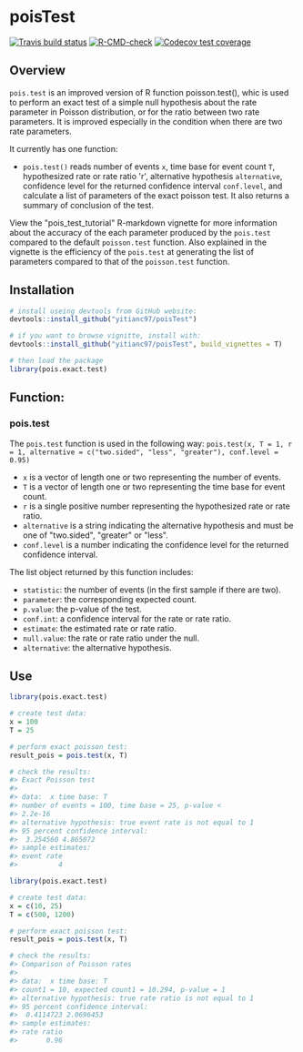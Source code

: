 # poisTest
<!-- badges: start -->
  
[![Travis build status](https://travis-ci.com/yitianc97/poisTest.svg?branch=main)](https://travis-ci.com/yitianc97/poisTest)
[![R-CMD-check](https://github.com/yitianc97/poisTest/workflows/R-CMD-check/badge.svg)](https://github.com/yitianc97/poisTest/actions)
[![Codecov test coverage](https://codecov.io/gh/yitianc97/poisTest/branch/main/graph/badge.svg)](https://app.codecov.io/gh/yitianc97/poisTest?branch=main)
<!-- badges: end -->

## Overview

`pois.test` is an improved version of R function poisson.test(), whic is used to perform an exact test of a simple null hypothesis about the rate parameter in Poisson distribution, or for the ratio between two rate parameters. It is improved especially in the condition when there are two rate parameters. 

It currently has one function:
- `pois.test()` reads number of events `x`, time base for event count `T`, hypothesized rate or rate ratio 'r', alternative hypothesis `alternative`, confidence level for the returned confidence interval `conf.level`, and calculate a list of parameters of the exact poisson test. It also returns a summary of conclusion of the test.

View the "pois_test_tutorial" R-markdown vignette for more information about the accuracy of the each parameter produced by the `pois.test` compared to the default `poisson.test` function. Also explained in the vignette is the efficiency of the `pois.test` at generating the list of parameters compared to that of the `poisson.test` function.

## Installation
```r
# install useing devtools from GitHub website:
devtools::install_github("yitianc97/poisTest")

# if you want to browse vignitte, install with:
devtools::install_github("yitianc97/poisTest", build_vignettes = T)

# then load the package
library(pois.exact.test)
```
## Function:

### pois.test
The `pois.test` function is used in the following way: `pois.test(x, T = 1, r = 1, alternative = c("two.sided", "less", "greater"), conf.level = 0.95)`
  - `x` is a vector of length one or two representing the number of events.
  - `T` is a vector of length one or two representing the time base for event count.
  - `r` is a single positive number representing the hypothesized rate or rate ratio.
  - `alternative` is a string indicating the alternative hypothesis and must be one of "two.sided", "greater" or "less".
  - `conf.level` is a number indicating the confidence level for the returned confidence interval.

The list object returned by this function includes:
  - `statistic`: the number of events (in the first sample if there are two).
  - `parameter`: the corresponding expected count.
  - `p.value`: the p-value of the test.
  - `conf.int`: a confidence interval for the rate or rate ratio.
  - `estimate`: the estimated rate or rate ratio.
  - `null.value`: the rate or rate ratio under the null.
  - `alternative`: the alternative hypothesis.

## Use
```r
library(pois.exact.test)

# create test data:
x = 100
T = 25

# perform exact poisson test:
result_pois = pois.test(x, T)

# check the results:
#> Exact Poisson test
#> 
#> data:  x time base: T
#> number of events = 100, time base = 25, p-value <
#> 2.2e-16
#> alternative hypothesis: true event rate is not equal to 1
#> 95 percent confidence interval:
#>  3.254560 4.865072
#> sample estimates:
#> event rate 
#>          4
```
```r
library(pois.exact.test)

# create test data:
x = c(10, 25)
T = c(500, 1200)

# perform exact poisson test:
result_pois = pois.test(x, T)

# check the results:
#> Comparison of Poisson rates
#> 
#> data:  x time base: T
#> count1 = 10, expected count1 = 10.294, p-value = 1
#> alternative hypothesis: true rate ratio is not equal to 1
#> 95 percent confidence interval:
#>  0.4114723 2.0696453
#> sample estimates:
#> rate ratio 
#>       0.96 
```

